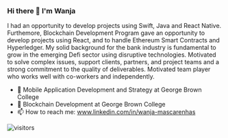 ### Hi there 👋 I'm Wanja
I had an opportunity to develop projects using Swift, Java and React Native. Furthemore, Blockchain Development Program gave an opportunity to develop projects using React, and to handle Ethereum Smart Contracts and Hyperledger. My solid background for the bank industry is fundamental to grow in the emerging Defi sector using disruptive technologies. Motivated to solve complex issues, support clients, partners, and project teams and a strong commitment to the quality of deliverables. Motivated team player who works well with co-workers and independently.

- 🌱 Mobile Application Development and Strategy at George Brown College
- 🌱 Blockchain Development at George Brown College
- 📫 How to reach me: www.linkedin.com/in/wanja-mascarenhas

![visitors](https://visitor-badge.laobi.icu/badge?page_id=mascarenhaswanja)

<!--
**mascarenhaswanja/mascarenhaswanja** is a ✨ _special_ ✨ repository because its `README.md` (this file) appears on your GitHub profile.

Here are some ideas to get you started:


-->
